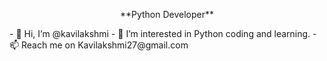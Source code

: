 <p style="text-align: center;">**Python Developer**</p>
- 👋 Hi, I’m @kavilakshmi
- 👀 I’m interested in Python coding and learning.
- 📫 Reach me on Kavilakshmi27@gmail.com

<!---
kavilakshmi/kavilakshmi is a ✨ special ✨ repository because its `README.md` (this file) appears on your GitHub profile.
You can click the Preview link to take a look at your changes.
--->
